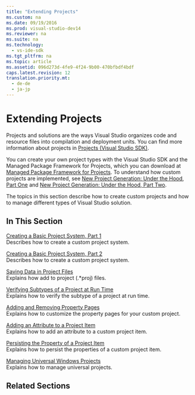 ```yaml
---
title: "Extending Projects"
ms.custom: na
ms.date: 09/19/2016
ms.prod: visual-studio-dev14
ms.reviewer: na
ms.suite: na
ms.technology: 
  - vs-ide-sdk
ms.tgt_pltfrm: na
ms.topic: article
ms.assetid: 096d273d-4fe9-4f24-9b00-470bfbdf4bdf
caps.latest.revision: 12
translation.priority.mt: 
  - de-de
  - ja-jp
---
```

# Extending Projects
Projects and solutions are the ways Visual Studio organizes code and resource files into compilation and deployment units. You can find more information about projects in [Projects (Visual Studio SDK)](../vs140/Extending-Projects.md).  
  
 You can create your own project types with the Visual Studio SDK and the Managed Package Framework for Projects, which you can download at [Managed Package Framework for Projects](http://mpfproj12.codeplex.com/). To understand how custom projects are implemented, see [New Project Generation: Under the Hood, Part One](../vs140/New-Project-Generation--Under-the-Hood--Part-One.md) and [New Project Generation: Under the Hood, Part Two](../vs140/New-Project-Generation--Under-the-Hood--Part-Two.md).  
  
 The topics in this section describe how to create custom projects and how to manage different types of Visual Studio solution.  
  
## In This Section  
 [Creating a Basic Project System, Part 1](../Topic/Creating%20a%20Basic%20Project%20System,%20Part%201.md)  
 Describes how to create a custom project system.  
  
 [Creating a Basic Project System, Part 2](../Topic/Creating%20a%20Basic%20Project%20System,%20Part%202.md)  
 Describes how to create a custom project system.  
  
 [Saving Data in Project Files](../Topic/Saving%20Data%20in%20Project%20Files.md)  
 Explains how add to project (.*proj) files.  
  
 [Verifying Subtypes of a Project at Run Time](../Topic/Verifying%20Subtypes%20of%20a%20Project%20at%20Run%20Time.md)  
 Explains how to verify the subtype of a project at run time.  
  
 [Adding and Removing Property Pages](../Topic/Adding%20and%20Removing%20Property%20Pages.md)  
 Explains how to customize the property pages for your custom project.  
  
 [Adding an Attribute to a Project Item](../Topic/Adding%20an%20Attribute%20to%20a%20Project%20Item.md)  
 Explains how to add an attribute to a custom project item.  
  
 [Persisting the Property of a Project Item](../vs140/Persisting-the-Property-of-a-Project-Item.md)  
 Explains how to persist the properties of a custom project item.  
  
 [Managing Universal Windows Projects](../Topic/Managing%20Universal%20Windows%20Projects.md)  
 Explains how to manage universal projects.  
  
## Related Sections